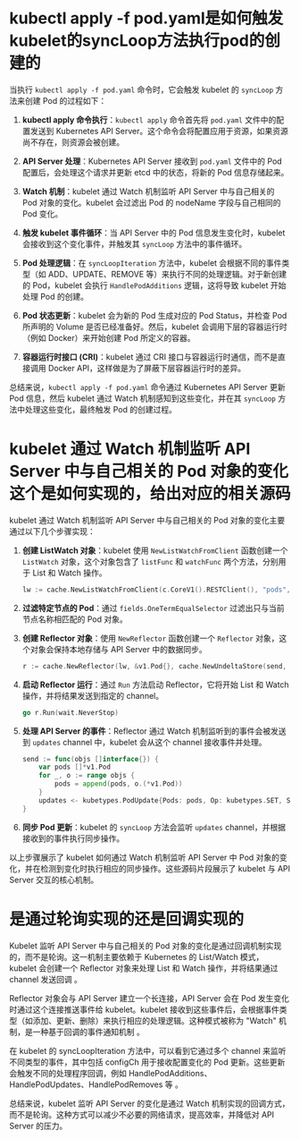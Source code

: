 # kubectl apply -f pod.yaml是如何触发kubelet的syncLoop方法执行pod的创建的
当执行 `kubectl apply -f pod.yaml` 命令时，它会触发 kubelet 的 `syncLoop` 方法来创建 Pod 的过程如下：

1. **kubectl apply 命令执行**：`kubectl apply` 命令首先将 `pod.yaml` 文件中的配置发送到 Kubernetes API Server。这个命令会将配置应用于资源，如果资源尚不存在，则资源会被创建。

2. **API Server 处理**：Kubernetes API Server 接收到 `pod.yaml` 文件中的 Pod 配置后，会处理这个请求并更新 etcd 中的状态，将新的 Pod 信息存储起来。

3. **Watch 机制**：kubelet 通过 Watch 机制监听 API Server 中与自己相关的 Pod 对象的变化。kubelet 会过滤出 Pod 的 nodeName 字段与自己相同的 Pod 变化。

4. **触发 kubelet 事件循环**：当 API Server 中的 Pod 信息发生变化时，kubelet 会接收到这个变化事件，并触发其 `syncLoop` 方法中的事件循环。

5. **Pod 处理逻辑**：在 `syncLoopIteration` 方法中，kubelet 会根据不同的事件类型（如 ADD、UPDATE、REMOVE 等）来执行不同的处理逻辑。对于新创建的 Pod，kubelet 会执行 `HandlePodAdditions` 逻辑，这将导致 kubelet 开始处理 Pod 的创建。

6. **Pod 状态更新**：kubelet 会为新的 Pod 生成对应的 Pod Status，并检查 Pod 所声明的 Volume 是否已经准备好。然后，kubelet 会调用下层的容器运行时（例如 Docker）来开始创建 Pod 所定义的容器。

7. **容器运行时接口 (CRI)**：kubelet 通过 CRI 接口与容器运行时通信，而不是直接调用 Docker API，这样做是为了屏蔽下层容器运行时的差异。

总结来说，`kubectl apply -f pod.yaml` 命令通过 Kubernetes API Server 更新 Pod 信息，然后 kubelet 通过 Watch 机制感知到这些变化，并在其 `syncLoop` 方法中处理这些变化，最终触发 Pod 的创建过程。

# kubelet 通过 Watch 机制监听 API Server 中与自己相关的 Pod 对象的变化这个是如何实现的，给出对应的相关源码
kubelet 通过 Watch 机制监听 API Server 中与自己相关的 Pod 对象的变化主要通过以下几个步骤实现：

1. **创建 ListWatch 对象**：kubelet 使用 `NewListWatchFromClient` 函数创建一个 `ListWatch` 对象，这个对象包含了 `listFunc` 和 `watchFunc` 两个方法，分别用于 List 和 Watch 操作。

   ```go
   lw := cache.NewListWatchFromClient(c.CoreV1().RESTClient(), "pods", metav1.NamespaceAll, fields.OneTermEqualSelector("spec.nodeName", string(nodeName)))
   ```

2. **过滤特定节点的 Pod**：通过 `fields.OneTermEqualSelector` 过滤出只与当前节点名称相匹配的 Pod 对象。

3. **创建 Reflector 对象**：使用 `NewReflector` 函数创建一个 `Reflector` 对象，这个对象会保持本地存储与 API Server 中的数据同步。

   ```go
   r := cache.NewReflector(lw, &v1.Pod{}, cache.NewUndeltaStore(send, cache.MetaNamespaceKeyFunc), 0)
   ```

4. **启动 Reflector 运行**：通过 `Run` 方法启动 Reflector，它将开始 List 和 Watch 操作，并将结果发送到指定的 channel。

   ```go
   go r.Run(wait.NeverStop)
   ```

5. **处理 API Server 的事件**：Reflector 通过 Watch 机制监听到的事件会被发送到 `updates` channel 中，kubelet 会从这个 channel 接收事件并处理。

   ```go
   send := func(objs []interface{}) {
       var pods []*v1.Pod
       for _, o := range objs {
           pods = append(pods, o.(*v1.Pod))
       }
       updates <- kubetypes.PodUpdate{Pods: pods, Op: kubetypes.SET, Source: kubetypes.ApiserverSource}
   }
   ```

6. **同步 Pod 更新**：kubelet 的 `syncLoop` 方法会监听 `updates` channel，并根据接收到的事件执行同步操作。

以上步骤展示了 kubelet 如何通过 Watch 机制监听 API Server 中 Pod 对象的变化，并在检测到变化时执行相应的同步操作。这些源码片段展示了 kubelet 与 API Server 交互的核心机制。

# 是通过轮询实现的还是回调实现的
Kubelet 监听 API Server 中与自己相关的 Pod 对象的变化是通过回调机制实现的，而不是轮询。这一机制主要依赖于 Kubernetes 的 List/Watch 模式，kubelet 会创建一个 Reflector 对象来处理 List 和 Watch 操作，并将结果通过 channel 发送回调
。

Reflector 对象会与 API Server 建立一个长连接，API Server 会在 Pod 发生变化时通过这个连接推送事件给 kubelet。kubelet 接收到这些事件后，会根据事件类型（如添加、更新、删除）来执行相应的处理逻辑。这种模式被称为 "Watch" 机制，是一种基于回调的事件通知机制
。

在 kubelet 的 syncLoopIteration 方法中，可以看到它通过多个 channel 来监听不同类型的事件，其中包括 configCh 用于接收配置变化的 Pod 更新。这些更新会触发不同的处理程序回调，例如 HandlePodAdditions、HandlePodUpdates、HandlePodRemoves 等
。

总结来说，kubelet 监听 API Server 的变化是通过 Watch 机制实现的回调方式，而不是轮询。这种方式可以减少不必要的网络请求，提高效率，并降低对 API Server 的压力。